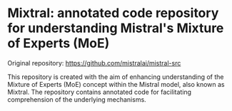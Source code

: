 # Mixtral: annotated code repository for understanding Mistral's Mixture of Experts (MoE)  

Original repository: https://github.com/mistralai/mistral-src  

This repository is created with the aim of enhancing understanding of the Mixture of Experts (MoE) concept within the Mistral model, also known as Mixtral. 
The repository contains annotated code for facilitating comprehension of the underlying mechanisms.
